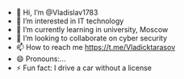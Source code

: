 - 👋 Hi, I’m @Vladislav1783
- 👀 I’m interested in IT technology 
- 🌱 I’m currently learning in university, Moscow
- 💞️ I’m looking to collaborate on cyber security
- 📫 How to reach me https://t.me/Vladicktarasov
- 😄 Pronouns:...
- ⚡ Fun fact: I drive a car without a license

<!---
Vladislav1783/Vladislav1783 is a ✨ special ✨ repository because its `README.md` (this file) appears on your GitHub profile.
You can click the Preview link to take a look at your changes.
--->

